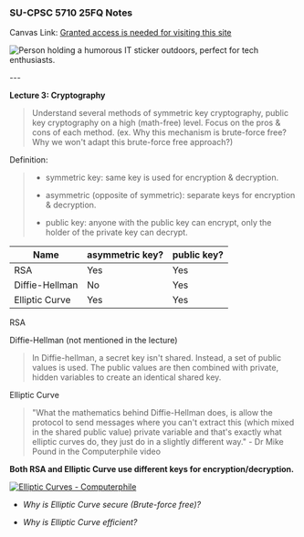 ### **SU-CPSC 5710 25FQ Notes**

Canvas Link: [Granted access is needed for visiting this site](https://seattleu.instructure.com/courses/1623416)

![Person holding a humorous IT sticker outdoors, perfect for tech enthusiasts.](https://images.pexels.com/photos/11035465/pexels-photo-11035465.jpeg)

\---

**Lecture 3: Cryptography**

> Understand several methods of symmetric key cryptography, public key cryptography on a high (math-free) level. Focus on the pros & cons of each method. (ex. Why this mechanism is brute-force free? Why we won't adapt this brute-force free approach?)

Definition:

> *   symmetric key: same key is used for encryption & decryption.
>     
> *   asymmetric (opposite of symmetric): separate keys for encryption & decryption.
>     
> *   public key: anyone with the public key can encrypt, only the holder of the private key can decrypt.
>     

| Name | asymmetric key? | public key? |
| --- | --- | --- |
| RSA | Yes | Yes |
| Diffie-Hellman | No | Yes |
| Elliptic Curve | Yes | Yes |

RSA

Diffie-Hellman (not mentioned in the lecture)

> In Diffie-hellman, a secret key isn't shared. Instead, a set of public values is used. The public values are then combined with private, hidden variables to create an identical shared key.

Elliptic Curve

> "What the mathematics behind Diffie-Hellman does, is allow the protocol to send messages where you can't extract this (which mixed in the shared public value) private variable and that's exactly what elliptic curves do, they just do in a slightly different way." - Dr Mike Pound in the Computerphile video

**Both RSA and Elliptic Curve use different keys for encryption/decryption.**

[![Elliptic Curves - Computerphile](https://i.ytimg.com/vi/NF1pwjL9-DE/hqdefault.jpg)](https://www.youtube.com/watch?v=NF1pwjL9-DE&list=PLzH6n4zXuckpoaxDKOOV26yhgoY2S-xYg&index=4)

*   _Why is Elliptic Curve secure (Brute-force free)?_
    
*   _Why is Elliptic Curve efficient?_